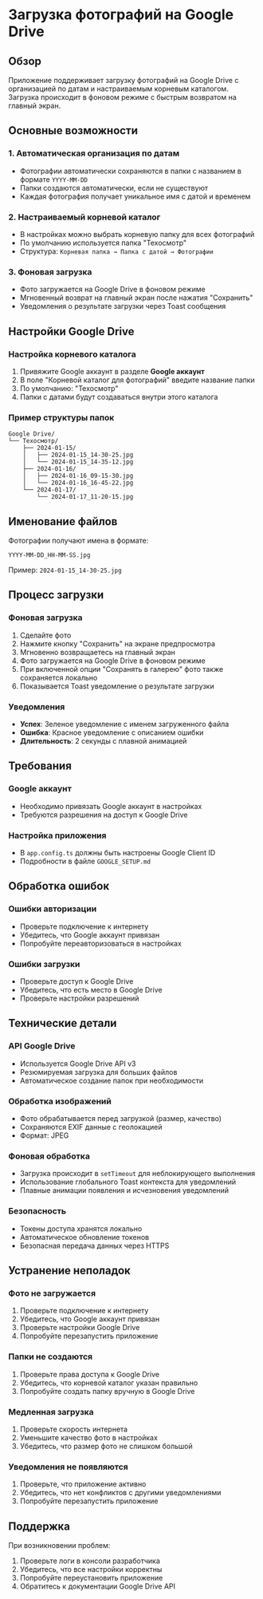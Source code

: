# Загрузка фотографий на Google Drive

## Обзор

Приложение поддерживает загрузку фотографий на Google Drive с организацией по датам и настраиваемым корневым каталогом. Загрузка происходит в фоновом режиме с быстрым возвратом на главный экран.

## Основные возможности

### 1. Автоматическая организация по датам

- Фотографии автоматически сохраняются в папки с названием в формате `YYYY-MM-DD`
- Папки создаются автоматически, если не существуют
- Каждая фотография получает уникальное имя с датой и временем

### 2. Настраиваемый корневой каталог

- В настройках можно выбрать корневую папку для всех фотографий
- По умолчанию используется папка "Техосмотр"
- Структура: `Корневая папка → Папка с датой → Фотографии`

### 3. Фоновая загрузка

- Фото загружается на Google Drive в фоновом режиме
- Мгновенный возврат на главный экран после нажатия "Сохранить"
- Уведомления о результате загрузки через Toast сообщения

## Настройки Google Drive

### Настройка корневого каталога

1. Привяжите Google аккаунт в разделе **Google аккаунт**
2. В поле "Корневой каталог для фотографий" введите название папки
3. По умолчанию: "Техосмотр"
4. Папки с датами будут создаваться внутри этого каталога

### Пример структуры папок

```
Google Drive/
└── Техосмотр/
    ├── 2024-01-15/
    │   ├── 2024-01-15_14-30-25.jpg
    │   └── 2024-01-15_14-35-12.jpg
    ├── 2024-01-16/
    │   ├── 2024-01-16_09-15-30.jpg
    │   └── 2024-01-16_16-45-22.jpg
    └── 2024-01-17/
        └── 2024-01-17_11-20-15.jpg
```

## Именование файлов

Фотографии получают имена в формате:

```
YYYY-MM-DD_HH-MM-SS.jpg
```

Пример: `2024-01-15_14-30-25.jpg`

## Процесс загрузки

### Фоновая загрузка

1. Сделайте фото
2. Нажмите кнопку "Сохранить" на экране предпросмотра
3. Мгновенно возвращаетесь на главный экран
4. Фото загружается на Google Drive в фоновом режиме
5. При включенной опции "Сохранять в галерею" фото также сохраняется локально
6. Показывается Toast уведомление о результате загрузки

### Уведомления

- **Успех**: Зеленое уведомление с именем загруженного файла
- **Ошибка**: Красное уведомление с описанием ошибки
- **Длительность**: 2 секунды с плавной анимацией

## Требования

### Google аккаунт

- Необходимо привязать Google аккаунт в настройках
- Требуются разрешения на доступ к Google Drive

### Настройка приложения

- В `app.config.ts` должны быть настроены Google Client ID
- Подробности в файле `GOOGLE_SETUP.md`

## Обработка ошибок

### Ошибки авторизации

- Проверьте подключение к интернету
- Убедитесь, что Google аккаунт привязан
- Попробуйте переавторизоваться в настройках

### Ошибки загрузки

- Проверьте доступ к Google Drive
- Убедитесь, что есть место в Google Drive
- Проверьте настройки разрешений

## Технические детали

### API Google Drive

- Используется Google Drive API v3
- Резюмируемая загрузка для больших файлов
- Автоматическое создание папок при необходимости

### Обработка изображений

- Фото обрабатывается перед загрузкой (размер, качество)
- Сохраняются EXIF данные с геолокацией
- Формат: JPEG

### Фоновая обработка

- Загрузка происходит в `setTimeout` для неблокирующего выполнения
- Использование глобального Toast контекста для уведомлений
- Плавные анимации появления и исчезновения уведомлений

### Безопасность

- Токены доступа хранятся локально
- Автоматическое обновление токенов
- Безопасная передача данных через HTTPS

## Устранение неполадок

### Фото не загружается

1. Проверьте подключение к интернету
2. Убедитесь, что Google аккаунт привязан
3. Проверьте настройки Google Drive
4. Попробуйте перезапустить приложение

### Папки не создаются

1. Проверьте права доступа к Google Drive
2. Убедитесь, что корневой каталог указан правильно
3. Попробуйте создать папку вручную в Google Drive

### Медленная загрузка

1. Проверьте скорость интернета
2. Уменьшите качество фото в настройках
3. Убедитесь, что размер фото не слишком большой

### Уведомления не появляются

1. Проверьте, что приложение активно
2. Убедитесь, что нет конфликтов с другими уведомлениями
3. Попробуйте перезапустить приложение

## Поддержка

При возникновении проблем:

1. Проверьте логи в консоли разработчика
2. Убедитесь, что все настройки корректны
3. Попробуйте переустановить приложение
4. Обратитесь к документации Google Drive API
